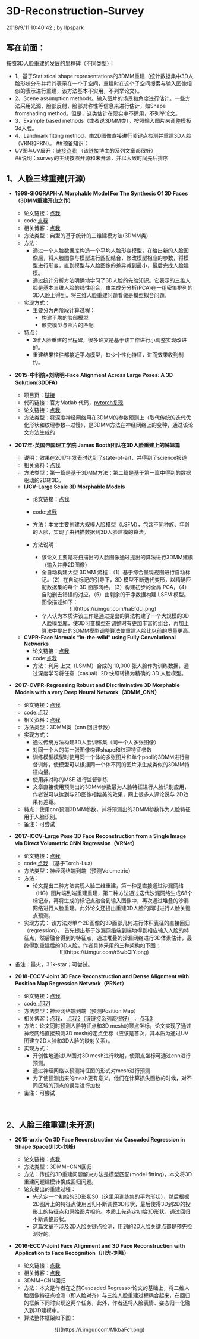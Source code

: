
# 3D-Reconstruction-Survey  
2018/9/11 10:40:42 ; by llpspark

## 写在前面：
按照3D人脸重建的发展的里程碑（不同类型）：     

*  1、基于Statistical shape representations的3DMM重建（统计数据集中3D人脸形状分布并将其表示在一个子空间，重建时在这个子空间搜索与输入图像相似的表示进行重建，该方法基本不实用，不列举论文）。
*  2、Scene assumption methods。输入图片的场景和角度进行估计。一些方法采用光源、脸部反射，脸部对称性等信息来进行估计，如Shape fromshading method。但是，这类估计在现实中不适用，不列举论文。    
*  3、Example based methods（或者说3DMM类）。按照输入图片来调整模板3d人脸。    
*  4、Landmark fitting method。由2D图像直接进行关键点检测并重建3D人脸（VRN和PRN）。
##预备知识：   
* UV图与UV展开：[链接点我](http://geometryhub.net/notes/uvunfold) （该链接博主的系列文章都很好）  
##说明：survey的主线按照开源和未开源，并以大致时间先后排序    

## 1、人脸三维重建(开源)     

* **1999-SIGGRAPH-A Morphable Model For The Synthesis Of 3D Faces（3DMM重建开山之作）**   
	* 论文链接：[点我](https://www.cs.cmu.edu/~efros/courses/AP06/Papers/Blanz-siggraph-99.pdf)   
	* code:[点我](https://github.com/YadiraF/face3d)  
	* 相关博客：[点我](https://blog.csdn.net/likewind1993/article/details/79177566)   
	* 方法类型：典型的基于统计的三维建模方法(3DMM类)
	* 方法：  
		* 通过一个人脸数据库构造一个平均人脸形变模型，在给出新的人脸图像后，将人脸图像与模型进行匹配结合，修改模型相应的参数，将模型进行形变，直到模型与人脸图像的差异减到最小，最后完成人脸建模。  
		* 通过统计分析方法明确地学习了3D人脸的先验知识。它表示的三维人脸是基本三维人脸的线性组合，由主成分分析(PCA)在一组密集排列的3D人脸上得到。将三维人脸重建问题看做是模型拟合问题，
	* 实现方式：
		* 主要分为两阶段计算过程：
			* 构建平均的脸部模型
			* 形变模型与照片的匹配   
	* 特点：
		* 3维人脸重建的里程碑，很多论文是基于该工作进行小调整实现改进的。
		* 重建结果往往都接近平均模型，缺少个性化特征，进而效果收到制约。


* **2015-中科院+刘晓明-Face Alignment Across Large Poses: A 3D Solution(3DDFA）**       
	* 项目页：[链接](http://www.cbsr.ia.ac.cn/users/xiangyuzhu/projects/3DDFA/main.htm)       
	* 代码链接：官方Matlab 代码，[pytorch复现](https://github.com/cleardusk/3DDFA)       
	* 论文链接：[点我](https://arxiv.org/pdf/1511.07212.pdf)       
	* 方法类型：将深度神经网络用在3DMM的参数预测上（取代传统的迭代优化形状和纹理参数--过慢），是3DMM方法在神经网络上的变种，通过该论文方法生成的       

* **2017年-英国帝国理工学院 James Booth团队在3D人脸重建上的姊妹篇**     
	* 说明：效果在2017年发表时达到了state-of-art，并得到了science报道   
	* 相关资料：[点我](http://chuansong.me/n/1804520051536)
	* 方法类型：第一篇是基于3DMM方法；第二篇是基于第一篇中得到的数据驱动的2D转3D。
	* **IJCV-Large Scale 3D Morphable Models**     
		* 论文链接：[点我](https://link.springer.com/article/10.1007/s11263-017-1009-7)  
		* code:[点我](https://github.com/menpo/lsfm)   
		* 方法：本文主要创建大规模人脸模型（LSFM），包含不同种族、年龄的人脸，实现了由扫描数据到3D人脸建模的算法。   
		* 方法说明：   
			* 该论文主要是将扫描出的人脸图像通过提出的算法进行3DMM建模（输入并非2D图像）   
			* 全自动构建大型 3DMM 流程：（1）基于综合呈现视图进行自动标记。（2）在自动标记的引导下，3D 模型不断迭代变形，以精确匹配数据集的每个 3D 面部网格。（3）构建初步的全局 PCA，（4）自动删去错误的对应。（5）由剩余的干净数据构建 LSFM 模型。图像描述如下：
			
			<center/>
			![](https://i.imgur.com/haEfdLI.png)
			</center>
         
			* 个人认为本质讲该工作是通过提出的算法构建了一个大规模的3D人脸模型库，使3D可变模型在调整时有更加丰富的组合，再加上算法中提出的3DMM模型调整算法使重建人脸比以前的质量更高。      
	* **CVPR-Face Normals “in-the-wild” using Fully Convolutional Networks**    
		* 论文链接：[点我](http://openaccess.thecvf.com/content_cvpr_2017/papers/Trigeorgis_Face_Normals_In-The-Wild_CVPR_2017_paper.pdf)    
		* code:[点我](https://github.com/trigeorgis/face_normals_cvpr17)  
		* 方法：利用 上文（LSMM）合成的 10,000 张人脸作为训练数据，通过深度学习将任意（casual）2D 快照转换为精确的 3D 人脸模型。

* **2017-CVPR-Regressing Robust and Discriminative 3D Morphable Models with a very Deep Neural Network（3DMM_CNN）**    
	* 论文链接：[点我](https://arxiv.org/abs/1612.04904)   
	* code:[点我](https://github.com/anhttran/3dmm_cnn)   
	* 相关资料：[点我](https://zhuanlan.zhihu.com/p/24316690)   
	* 方法类型：3DMM类（cnn 回归参数）
	* 实现方式：
		* 通过传统方法构建3D人脸训练集（同一个人多张图像）
		* 对同一个人的每一张图像构建shape和纹理特征参数
		* 训练模型模型时使用同一个体的多张图片和单个pool的3DMM进行监督训练，使模型可以根据同一个体不同的图片来生成类似的3DMM特征向量。   
		* 使用非对称的MSE	进行监督训练  
		* 文章直接使用预测出的3DMM参数最为人脸特征进行人脸识别应用，作者说可以达到与2D图像相媲美的效果，网上很多人评论说与	2D效果有差距。    
	* 特点：使用cnn预测3DMM参数，并将预测出的3DMM参数作为人脸特征用于人脸识别。   
	* 备注：可尝试  

* **2017-ICCV-Large Pose 3D Face Reconstruction from a Single Image via Direct Volumetric CNN Regression（VRNet）**    
	* 论文链接：[点我](https://arxiv.org/abs/1703.07834)
	* code:[点我](https://github.com/AaronJackson/vrn)  （基于Torch-Lua）   
	* 方法类型：神经网络端到端（预测Volumetric） 
	* 方法：
		* 论文提出二种方法实现人脸三维重建，第一种是直接通过沙漏网络（HG）图片端到端重建重建，第二种方法通过迭代沙漏网络生成68个标记点，再将生成的标记点融合到输入图像中，再次通过堆叠的沙漏网络进行人脸重建。此外论文还提出重建3D人脸的同时进行人脸关键点预测。
	* 实现方式： 该方法对单个2D图像的3D面部几何进行体积表征的直接回归（regression）。 首先提出基于沙漏网络端到端地得到相应输入人脸的特征点，然后融合得到的特征点，通过堆叠的沙漏网络进行3D体素估计，最终得到重建后的3D人脸。作者具体采用的三种架构如下图：

	<center/>
	![](https://i.imgur.com/r5wbQiY.png)
	</center> 
	
* 备注：最火，3.1k-star；可尝试。 
	
* **2018-ECCV-Joint 3D Face Reconstruction and Dense Alignment with Position Map Regression Network（PRNet）**    
	* 论文链接：[点我](https://arxiv.org/abs/1803.07835)
	* code:[点我1](https://github.com/YadiraF/PRNet)     
	* 方法类型：神经网络端到端（预测Position Map） 
	* 相关博客：[点我](https://blog.csdn.net/linmingan/article/details/79657327#comments)， [点我2（该链接系列都很好）](https://www.52cv.net/?p=644)  ，[点我3](https://www.jianshu.com/p/c5e6820a599a?utm_campaign=maleskine&utm_content=note&utm_medium=seo_notes&utm_source=recommendation)
	* 方法：论文同时预测人脸特征点和3D mesh的顶点坐标，论文实现了通过神经网络直接预测3D mesh的定点坐标（应该是首次，其本质为通过UV图建立2D人脸和3D人脸的映射关系）。   
	* 实现方式：
		* 开创性地通过UV图对3D mesh进行映射，使顶点坐标可通过cnn进行预测。   
		* 通过神经网络以预测特征图的形式对mesh进行预测   
		* 为了使预测出来的mesh更有意义。他们在计算损失函数的时候，对不同区域的顶点的误差进行加权
	* 备注：可尝试 
	
	​	

## 2、人脸三维重建(未开源)    

* **2015-arxiv-On 3D Face Reconstruction via Cascaded Regression in Shape Space(川大-刘峰)**    
	* 论文链接：[点我](https://arxiv.org/abs/1509.06161v3)     
	* 方法类型：3DMM+CNN回归   
	* 方法：传统的3D重建问题解决方法是模型匹配(model fitting)，本文将3D重建问题建模转换成回归问题。    
	* 论文提出的重建过程：
		* 先选定一个初始的3D形状S0（这里用训练集的平均形状），然后根据2D图片上的特征点使用回归不断调整3D形状，最后使得3D到2D的投影上的特征点和原始图片相符。本质上先选定初始3D形状，通过回归不断调整形状。   
		* 这篇文章不涉及2D人脸关键点检测，用到的2D人脸关键点都是预先检测好的。

* **2016-ECCV-Joint Face Alignment and 3D Face Reconstruction with Application to Face Recognition（川大-刘峰）** 
	* 论文链接：[点我](https://arxiv.org/abs/1708.02734)   
	* 相关博客：[点我](https://mp.weixin.qq.com/s/udr3573GXQOOF46jLriekg)     
	* 3DMM+CNN回归 
	* 方法：本文是作者在之前Cascaded Regressor论文的基础上，将二维人脸图像特征点检测（即人脸对齐）与三维人脸重建过程耦合起来，在回归的框架下同时实现这两个任务，此外，作者还将人脸表情、姿态归一化融入到3D建模中。   
	* 算法整体框架如下图：
<center/>
![](https://i.imgur.com/MkbaFc1.png)
</center>  
